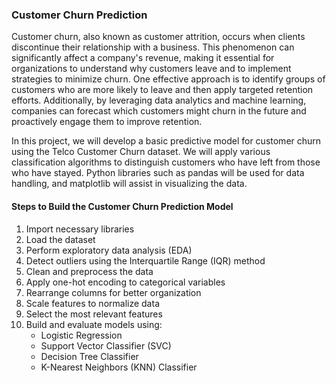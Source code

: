 ### Customer Churn Prediction

Customer churn, also known as customer attrition, occurs when clients discontinue their relationship with a business. This phenomenon can significantly affect a company's revenue, making it essential for organizations to understand why customers leave and to implement strategies to minimize churn. One effective approach is to identify groups of customers who are more likely to leave and then apply targeted retention efforts. Additionally, by leveraging data analytics and machine learning, companies can forecast which customers might churn in the future and proactively engage them to improve retention.

In this project, we will develop a basic predictive model for customer churn using the Telco Customer Churn dataset. We will apply various classification algorithms to distinguish customers who have left from those who have stayed. Python libraries such as pandas will be used for data handling, and matplotlib will assist in visualizing the data.

#### Steps to Build the Customer Churn Prediction Model

1. Import necessary libraries  
2. Load the dataset  
3. Perform exploratory data analysis (EDA)  
4. Detect outliers using the Interquartile Range (IQR) method  
5. Clean and preprocess the data  
6. Apply one-hot encoding to categorical variables  
7. Rearrange columns for better organization  
8. Scale features to normalize data  
9. Select the most relevant features  
10. Build and evaluate models using:  
    - Logistic Regression  
    - Support Vector Classifier (SVC)  
    - Decision Tree Classifier  
    - K-Nearest Neighbors (KNN) Classifier  

